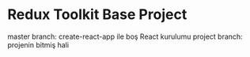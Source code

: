 # Redux Toolkit Base Project

master branch: create-react-app ile boş React kurulumu
project branch: projenin bitmiş hali
